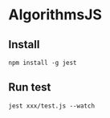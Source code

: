 # AlgorithmsJS


## Install
```
npm install -g jest
```

## Run test
```
jest xxx/test.js --watch

```